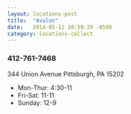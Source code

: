 ```yaml
---
layout: locations-post
title:  "Avalon"
date:   2014-05-12 20:59:39 -0500
category: locations-collect
---
```


<div class="box-3">
<i class="fa fa-map-marker fa-4x"></i>

  <div class="info">
  <h3 class="number">412-761-7468</h3>
  <p>344 Union Avenue Pittsburgh, PA 15202</p>
  </div>
</div>

<div class="box-4">
<i class="fa fa-clock-o fa-4x"></i>
<ul class="hours">
  <li>Mon-Thur: 4:30-11</li>
  <li>Fri-Sat: 11-11</li>
  <li>Sunday: 12-9</li>
</ul>


</div>
